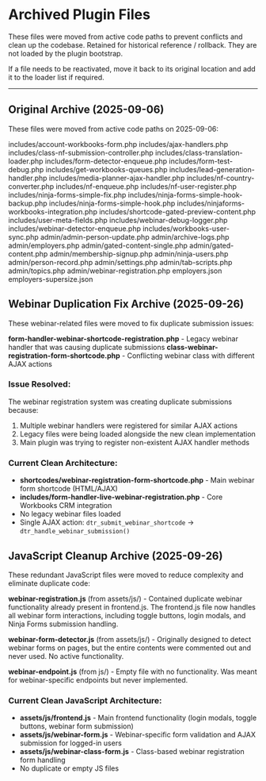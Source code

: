 # Archived Plugin Files

These files were moved from active code paths to prevent conflicts and clean up the codebase. Retained for historical reference / rollback. They are not loaded by the plugin bootstrap.

If a file needs to be reactivated, move it back to its original location and add it to the loader list if required.

---

## Original Archive (2025-09-06)
These files were moved from active code paths on 2025-09-06:

includes/account-workbooks-form.php
includes/ajax-handlers.php
includes/class-nf-submission-controller.php
includes/class-translation-loader.php
includes/form-detector-enqueue.php
includes/form-test-debug.php
includes/get-workbooks-queues.php
includes/lead-generation-handler.php
includes/media-planner-ajax-handler.php
includes/nf-country-converter.php
includes/nf-enqueue.php
includes/nf-user-register.php
includes/ninja-forms-simple-fix.php
includes/ninja-forms-simple-hook-backup.php
includes/ninja-forms-simple-hook.php
includes/ninjaforms-workbooks-integration.php
includes/shortcode-gated-preview-content.php
includes/user-meta-fields.php
includes/webinar-debug-logger.php
includes/webinar-detector-enqueue.php
includes/workbooks-user-sync.php
admin/admin-person-update.php
admin/archive-logs.php
admin/employers.php
admin/gated-content-single.php
admin/gated-content.php
admin/membership-signup.php
admin/ninja-users.php
admin/person-record.php
admin/settings.php
admin/tab-scripts.php
admin/topics.php
admin/webinar-registration.php
employers.json
employers-supersize.json

## Webinar Duplication Fix Archive (2025-09-26)
These webinar-related files were moved to fix duplicate submission issues:

**form-handler-webinar-shortcode-registration.php** - Legacy webinar handler that was causing duplicate submissions
**class-webinar-registration-form-shortcode.php** - Conflicting webinar class with different AJAX actions

### Issue Resolved:
The webinar registration system was creating duplicate submissions because:
1. Multiple webinar handlers were registered for similar AJAX actions
2. Legacy files were being loaded alongside the new clean implementation
3. Main plugin was trying to register non-existent AJAX handler methods

### Current Clean Architecture:
- **shortcodes/webinar-registration-form-shortcode.php** - Main webinar form shortcode (HTML/AJAX)
- **includes/form-handler-live-webinar-registration.php** - Core Workbooks CRM integration
- No legacy webinar files loaded
- Single AJAX action: `dtr_submit_webinar_shortcode` -> `dtr_handle_webinar_submission()`

## JavaScript Cleanup Archive (2025-09-26)
These redundant JavaScript files were moved to reduce complexity and eliminate duplicate code:

**webinar-registration.js** (from assets/js/) - Contained duplicate webinar functionality already present in frontend.js. The frontend.js file now handles all webinar form interactions, including toggle buttons, login modals, and Ninja Forms submission handling.

**webinar-form-detector.js** (from assets/js/) - Originally designed to detect webinar forms on pages, but the entire contents were commented out and never used. No active functionality.

**webinar-endpoint.js** (from js/) - Empty file with no functionality. Was meant for webinar-specific endpoints but never implemented.

### Current Clean JavaScript Architecture:
- **assets/js/frontend.js** - Main frontend functionality (login modals, toggle buttons, webinar form submission)
- **assets/js/webinar-form.js** - Webinar-specific form validation and AJAX submission for logged-in users
- **assets/js/webinar-class-form.js** - Class-based webinar registration form handling
- No duplicate or empty JS files

